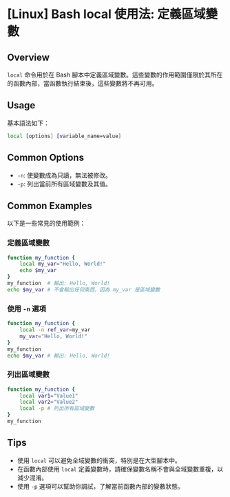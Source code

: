 # [Linux] Bash local 使用法: 定義區域變數

## Overview
`local` 命令用於在 Bash 腳本中定義區域變數。這些變數的作用範圍僅限於其所在的函數內部，當函數執行結束後，這些變數將不再可用。

## Usage
基本語法如下：
```bash
local [options] [variable_name=value]
```

## Common Options
- `-n`: 使變數成為只讀，無法被修改。
- `-p`: 列出當前所有區域變數及其值。

## Common Examples
以下是一些常見的使用範例：

### 定義區域變數
```bash
function my_function {
    local my_var="Hello, World!"
    echo $my_var
}
my_function  # 輸出: Hello, World!
echo $my_var # 不會輸出任何東西，因為 my_var 是區域變數
```

### 使用 `-n` 選項
```bash
function my_function {
    local -n ref_var=my_var
    my_var="Hello, World!"
}
my_function
echo $my_var # 輸出: Hello, World!
```

### 列出區域變數
```bash
function my_function {
    local var1="Value1"
    local var2="Value2"
    local -p # 列出所有區域變數
}
my_function
```

## Tips
- 使用 `local` 可以避免全域變數的衝突，特別是在大型腳本中。
- 在函數內部使用 `local` 定義變數時，請確保變數名稱不會與全域變數重複，以減少混淆。
- 使用 `-p` 選項可以幫助你調試，了解當前函數內部的變數狀態。
